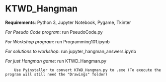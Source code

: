 # KTWD_Hangman
**Requirements**: Python 3, Jupyter Notebook, Pygame, Tkinter

*For Pseudo Code program*: run PseudoCode.py

*For Workshop program*: run Programming101.ipynb

*For solutions to workshop*: run jupyter_hangman_answers.ipynb
  
*For just Hangman game*: run KTWD_Hangman.py

        Use Pyinstaller to convert KTWD_Hangman.py to .exe (To execute the program will still need the "Drawings" folder)
